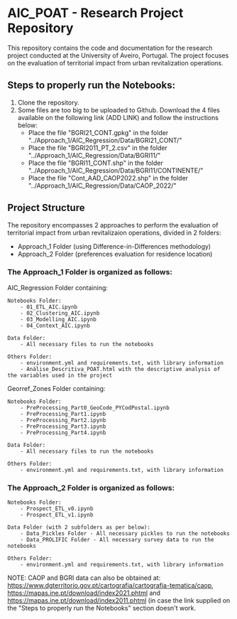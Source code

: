 # AIC_POAT - Research Project Repository

This repository contains the code and documentation for the research project conducted at the University of Aveiro, Portugal. The project focuses on the evaluation of territorial impact from urban revitalization operations.

## Steps to properly run the Notebooks:
1) Clone the repository.
2) Some files are too big to be uploaded to Github. Download the 4 files available on the following link (ADD LINK) and follow the instructions below:
    - Place the file "BGRI21_CONT.gpkg" in the folder "../Approach_1/AIC_Regression/Data/BGRI21_CONT/"
    - Place the file "BGRI2011_PT_2.csv" in the folder "../Approach_1/AIC_Regression/Data/BGRI11/"
    - Place the file "BGRI11_CONT.shp" in the folder "../Approach_1/AIC_Regression/Data/BGRI11/CONTINENTE/"
    - Place the file "Cont_AAD_CAOP2022.shp" in the folder "../Approach_1/AIC_Regression/Data/CAOP_2022/"

## Project Structure

The repository encompasses 2 approaches to perform the evaluation of territorial impact from urban revitalizaion operations, divided in 2 folders:
- Approach_1 Folder (using Difference-in-Differences methodology)
- Approach_2 Folder (preferences evaluation for residence location)

### The Approach_1 Folder is organized as follows:

  AIC_Regression Folder containing:
  
    Notebooks Folder:
        - 01_ETL_AIC.ipynb
        - 02_Clustering_AIC.ipynb
        - 03_Modelling_AIC.ipynb
        - 04_Context_AIC.ipynb

    Data Folder:
        - All necessary files to run the notebooks
    
    Others Folder:
        - environment.yml and requirements.txt, with library information
        - Análise_Descritiva_POAT.html with the descriptive analysis of the variables used in the project
    
  Georref_Zones Folder containing:
    
    Notebooks Folder:
        - PreProcessing_Part0_GeoCode_PYCodPostal.ipynb
        - PreProcessing_Part1.ipynb
        - PreProcessing_Part2.ipynb
        - PreProcessing_Part3.ipynb
        - PreProcessing_Part4.ipynb
    
    Data Folder:
        - All necessary files to run the notebooks
    
    Others Folder:
        - environment.yml and requirements.txt, with library information

### The Approach_2 Folder is organized as follows:

    Notebooks Folder:
        - Prospect_ETL_v0.ipynb
        - Prospect_ETL_v1.ipynb
    
    Data Folder (with 2 subfolders as per below):
        - Data_Pickles Folder - All necessary pickles to run the notebooks
        - Data_PROLIFIC Folder - All necessary survey data to run the notebooks
      
    Others Folder:
        - environment.yml and requirements.txt, with library information
    
NOTE: CAOP and BGRI data can also be obtained at: https://www.dgterritorio.gov.pt/cartografia/cartografia-tematica/caop, https://mapas.ine.pt/download/index2021.phtml and               https://mapas.ine.pt/download/index2011.phtml (in case the link supplied on the "Steps to properly run the Notebooks" section doesn't work.
